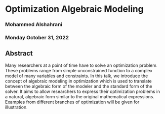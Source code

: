 # Optimization Algebraic Modeling
### Mohammed Alshahrani
### Monday October 31, 2022

## Abstract
Many researchers at a point of time have to solve an optimization problem. These problems range from simple unconstrained function to a complex model of many variables and constraints. In this talk, we introduce the concept of algebraic modeling in optimization which is used to translate between the algebraic form of the modeler and the standard form of the solver. It aims to allow researchers to express their optimization problems in a natural, algebraic form similar to the original mathematical expressions. Examples from different branches of optimization will be given for illustration.

## 
